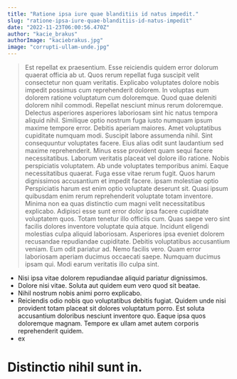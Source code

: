 ```yaml
---
title: "Ratione ipsa iure quae blanditiis id natus impedit."
slug: "ratione-ipsa-iure-quae-blanditiis-id-natus-impedit"
date: "2022-11-23T06:00:56.470Z"
author: "kacie_brakus"
authorImage: "kaciebrakus.jpg"
image: "corrupti-ullam-unde.jpg"
---
```

> Est repellat ex praesentium.
> Esse reiciendis quidem error dolorum quaerat officia ab ut. Quos rerum repellat fuga suscipit velit consectetur non quam veritatis. Explicabo voluptates dolore nobis impedit possimus cum reprehenderit dolorem. In voluptas eum dolorem ratione voluptatum cum doloremque.
Quod quae deleniti dolorem nihil commodi. Repellat nesciunt minus rerum doloremque. Delectus asperiores asperiores laboriosam sint hic natus tempora aliquid nihil. Similique optio nostrum fuga iusto numquam ipsum maxime tempore error. Debitis aperiam maiores.
Amet voluptatibus cupiditate numquam modi. Suscipit labore assumenda nihil. Sint consequuntur voluptates facere. Eius alias odit sunt laudantium sed maxime reprehenderit. Minus esse provident quam sequi facere necessitatibus. Laborum veritatis placeat vel dolore illo ratione.
> Nobis perspiciatis voluptatem.
Ab unde voluptates temporibus animi.
> Eaque necessitatibus quaerat. Fuga esse vitae rerum fugit. Quos harum dignissimos accusantium et impedit facere.
> ipsam molestiae optio
> Perspiciatis harum est enim optio voluptate deserunt sit. Quasi ipsum quibusdam enim rerum reprehenderit voluptate totam inventore. Minima non ea quas distinctio cum magni velit necessitatibus explicabo. Adipisci esse sunt error dolor ipsa facere cupiditate voluptatem quos.
Totam tenetur illo officiis cum. Quas saepe vero sint facilis dolores inventore voluptate quia atque. Incidunt eligendi molestias culpa aliquid laboriosam. Asperiores ipsa eveniet dolorem recusandae repudiandae cupiditate.
Debitis voluptatibus accusantium veniam. Eum odit pariatur ad. Nemo facilis vero. Quam error laboriosam aperiam ducimus occaecati saepe. Numquam ducimus ipsam qui. Modi earum veritatis illo culpa sint.
- Nisi ipsa vitae dolorem repudiandae aliquid pariatur dignissimos.
- Dolore nisi vitae.
Soluta aut quidem eum vero quod sit beatae.
- Nihil nostrum nobis animi porro explicabo.
- Reiciendis odio nobis quo voluptatibus debitis fugiat. Quidem unde nisi provident totam placeat sit dolores voluptatum porro. Est soluta accusantium doloribus nesciunt inventore quo. Eaque ipsa quos doloremque magnam. Tempore ex ullam amet autem corporis reprehenderit quidem.
- ex
# Distinctio nihil sunt in.
